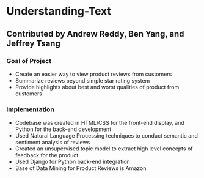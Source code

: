 # Understanding-Text

## Contributed by Andrew Reddy, Ben Yang, and Jeffrey Tsang

### Goal of Project
* Create an easier way to view product reviews from customers
* Summarize reviews beyond simple star rating system
* Provide highlights about best and worst qualities of product from customers

### Implementation
* Codebase was created in HTML/CSS for the front-end display, and Python for the back-end development
* Used Natural Language Processing techniques to conduct semantic and sentiment analysis of reviews
* Created an unsupervised topic model to extract high level concepts of feedback for the product
* Used Django for Python back-end integration
* Base of Data Mining for Product Reviews is Amazon

